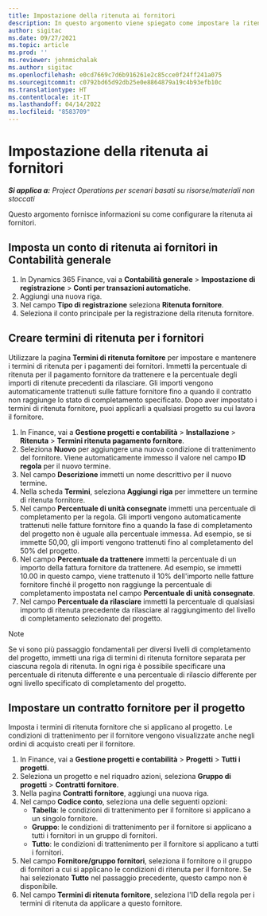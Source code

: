 ```yaml
---
title: Impostazione della ritenuta ai fornitori
description: In questo argomento viene spiegato come impostare la ritenuta ai fornitori.
author: sigitac
ms.date: 09/27/2021
ms.topic: article
ms.prod: ''
ms.reviewer: johnmichalak
ms.author: sigitac
ms.openlocfilehash: e0cd7669c7d6b916261e2c85cce0f24ff241a075
ms.sourcegitcommit: c0792bd65d92db25e0e8864879a19c4b93efb10c
ms.translationtype: HT
ms.contentlocale: it-IT
ms.lasthandoff: 04/14/2022
ms.locfileid: "8583709"
---
```

# <a name="set-up-vendor-retention"></a>Impostazione della ritenuta ai fornitori

_**Si applica a:** Project Operations per scenari basati su risorse/materiali non stoccati_

Questo argomento fornisce informazioni su come configurare la ritenuta ai fornitori.

## <a name="set-up-a-vendor-retention-account-in-general-ledger"></a>Imposta un conto di ritenuta ai fornitori in Contabilità generale

1. In Dynamics 365 Finance, vai a **Contabilità generale** > **Impostazione di registrazione** > **Conti per transazioni automatiche**.
2. Aggiungi una nuova riga.
3. Nel campo **Tipo di registrazione** seleziona **Ritenuta fornitore**.
4. Seleziona il conto principale per la registrazione della ritenuta fornitore.

## <a name="create-vendor-retention-terms"></a>Creare termini di ritenuta per i fornitori

Utilizzare la pagina **Termini di ritenuta fornitore** per impostare e mantenere i termini di ritenuta per i pagamenti dei fornitori. Immetti la percentuale di ritenuta per il pagamento fornitore da trattenere e la percentuale degli importi di ritenute precedenti da rilasciare. Gli importi vengono automaticamente trattenuti sulle fatture fornitore fino a quando il contratto non raggiunge lo stato di completamento specificato. Dopo aver impostato i termini di ritenuta fornitore, puoi applicarli a qualsiasi progetto su cui lavora il fornitore.

1. In Finance, vai a **Gestione progetti e contabilità** > **Installazione** > **Ritenuta** > **Termini ritenuta pagamento fornitore**.
2. Seleziona **Nuovo** per aggiungere una nuova condizione di trattenimento del fornitore. Viene automaticamente immesso il valore nel campo **ID regola** per il nuovo termine. 
3. Nel campo **Descrizione** immetti un nome descrittivo per il nuovo termine.
4. Nella scheda **Termini**, seleziona **Aggiungi riga** per immettere un termine di ritenuta fornitore.
5. Nel campo **Percentuale di unità consegnate** immetti una percentuale di completamento per la regola. Gli importi vengono automaticamente trattenuti nelle fatture fornitore fino a quando la fase di completamento del progetto non è uguale alla percentuale immessa. Ad esempio, se si immette 50,00, gli importi vengono trattenuti fino al completamento del 50% del progetto.
6. Nel campo **Percentuale da trattenere** immetti la percentuale di un importo della fattura fornitore da trattenere. Ad esempio, se immetti 10.00 in questo campo, viene trattenuto il 10% dell'importo nelle fatture fornitore finché il progetto non raggiunge la percentuale di completamento impostata nel campo **Percentuale di unità consegnate**.
7. Nel campo **Percentuale da rilasciare** immetti la percentuale di qualsiasi importo di ritenuta precedente da rilasciare al raggiungimento del livello di completamento selezionato del progetto.

> [!NOTE]
> Se vi sono più passaggio fondamentali per diversi livelli di completamento del progetto, immetti una riga di termini di ritenuta fornitore separata per ciascuna regola di ritenuta. In ogni riga è possibile specificare una percentuale di ritenuta differente e una percentuale di rilascio differente per ogni livello specificato di completamento del progetto.

## <a name="set-up-a-vendor-agreement-for-the-project"></a>Impostare un contratto fornitore per il progetto

Imposta i termini di ritenuta fornitore che si applicano al progetto. Le condizioni di trattenimento per il fornitore vengono visualizzate anche negli ordini di acquisto creati per il fornitore.

1. In Finance, vai a **Gestione progetti e contabilità** > **Progetti** > **Tutti i progetti**. 
2. Seleziona un progetto e nel riquadro azioni, seleziona **Gruppo di progetti** > **Contratti fornitore**.
3. Nella pagina **Contratti fornitore**, aggiungi una nuova riga.
4. Nel campo **Codice conto**, seleziona una delle seguenti opzioni:
   - **Tabella**: le condizioni di trattenimento per il fornitore si applicano a un singolo fornitore.
   - **Gruppo**: le condizioni di trattenimento per il fornitore si applicano a tutti i fornitori in un gruppo di fornitori.
   - **Tutto**: le condizioni di trattenimento per il fornitore si applicano a tutti i fornitori.
5. Nel campo **Fornitore/gruppo fornitori**, seleziona il fornitore o il gruppo di fornitori a cui si applicano le condizioni di ritenuta per il fornitore. Se hai selezionato **Tutto** nel passaggio precedente, questo campo non è disponibile.
6. Nel campo **Termini di ritenuta fornitore**, seleziona l'ID della regola per i termini di ritenuta da applicare a questo fornitore.


